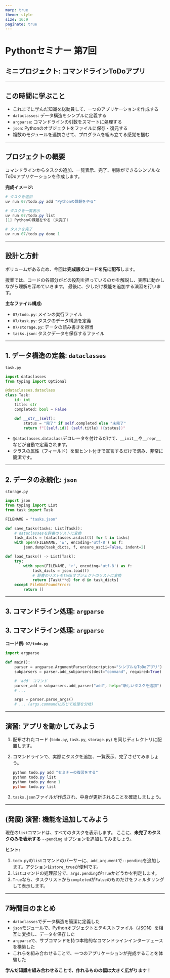 ```yaml
---
marp: true
theme: style
size: 16:9
paginate: true
---
```


# Pythonセミナー 第7回

## ミニプロジェクト: コマンドラインToDoアプリ

---

## この時間に学ぶこと

- これまでに学んだ知識を総動員して、一つのアプリケーションを作成する
- `dataclasses`: データ構造をシンプルに定義する
- `argparse`: コマンドラインの引数をスマートに処理する
- `json`: Pythonのオブジェクトをファイルに保存・復元する
- 複数のモジュールを連携させて、プログラムを組み立てる感覚を掴む

---

## プロジェクトの概要

コマンドラインからタスクの追加、一覧表示、完了、削除ができるシンプルなToDoアプリケーションを作成します。

**完成イメージ:**
```powershell
# タスクを追加
uv run 07/todo.py add "Pythonの課題をやる"

# タスクを一覧表示
uv run 07/todo.py list
[1] Pythonの課題をやる (未完了)

# タスクを完了
uv run 07/todo.py done 1
```

---

## 設計と方針

ボリュームがあるため、今回は**完成版のコードを先に配布**します。

授業では、コードの各部分がどの役割を担っているのかを解説し、実際に動かしながら理解を深めていきます。
最後に、少しだけ機能を追加する演習を行います。

**主なファイル構成:**
- `07/todo.py`: メインの実行ファイル
- `07/task.py`: タスクのデータ構造を定義
- `07/storage.py`: データの読み書きを担当
- `tasks.json`: タスクデータを保存するファイル

---

## 1. データ構造の定義: `dataclasses`

`task.py`
```python
import dataclasses
from typing import Optional

@dataclasses.dataclass
class Task:
    id: int
    title: str
    completed: bool = False

    def __str__(self):
        status = "完了" if self.completed else "未完了"
        return f"[{self.id}] {self.title} ({status})"
```
- `@dataclasses.dataclass`デコレータを付けるだけで、`__init__`や`__repr__`などが自動で定義されます。
- クラスの属性（フィールド）を型ヒント付きで宣言するだけで済み、非常に簡潔です。

---

## 2. データの永続化: `json`

`storage.py`
```python
import json
from typing import List
from task import Task

FILENAME = "tasks.json"

def save_tasks(tasks: List[Task]):
    # dataclassesを辞書のリストに変換
    task_dicts = [dataclasses.asdict(t) for t in tasks]
    with open(FILENAME, 'w', encoding='utf-8') as f:
        json.dump(task_dicts, f, ensure_ascii=False, indent=2)

def load_tasks() -> List[Task]:
    try:
        with open(FILENAME, 'r', encoding='utf-8') as f:
            task_dicts = json.load(f)
            # 辞書のリストをTaskオブジェクトのリストに変換
            return [Task(**d) for d in task_dicts]
    except FileNotFoundError:
        return []
```

---

## 3. コマンドライン処理: `argparse`

## 3. コマンドライン処理: `argparse`

**コード例: `07/todo.py`**
```python
import argparse

def main():
    parser = argparse.ArgumentParser(description="シンプルなToDoアプリ")
    subparsers = parser.add_subparsers(dest="command", required=True)

    # 'add' コマンド
    parser_add = subparsers.add_parser("add", help="新しいタスクを追加")
    # ...

    args = parser.parse_args()
    # ... (args.commandに応じて処理を分岐)
```

---

## 演習: アプリを動かしてみよう

1.  配布されたコード (`todo.py`, `task.py`, `storage.py`) を同じディレクトリに配置します。
2.  コマンドラインで、実際にタスクを追加、一覧表示、完了させてみましょう。

    ```powershell
    python todo.py add "セミナーの復習をする"
    python todo.py list
    python todo.py done 1
    python todo.py list
    ```
3.  `tasks.json`ファイルが作成され、中身が更新されることを確認しましょう。

---

## (発展) 演習: 機能を追加してみよう

現在の`list`コマンドは、すべてのタスクを表示します。
ここに、**未完了のタスクのみを表示する** `--pending` オプションを追加してみましょう。

**ヒント:**
1.  `todo.py`の`list`コマンドのパーサーに、`add_argument`で`--pending`を追加します。アクションは`store_true`が便利です。
2.  `list`コマンドの処理部分で、`args.pending`が`True`かどうかを判定します。
3.  `True`なら、タスクリストから`completed`が`False`のものだけをフィルタリングして表示します。

---

## 7時間目のまとめ

- `dataclasses`でデータ構造を簡潔に定義した
- `json`モジュールで、Pythonオブジェクトとテキストファイル（JSON）を相互に変換し、データを保存した
- `argparse`で、サブコマンドを持つ本格的なコマンドラインインターフェースを構築した
- これらを組み合わせることで、一つのアプリケーションが完成することを体験した

**学んだ知識を組み合わせることで、作れるものの幅は大きく広がります！**
